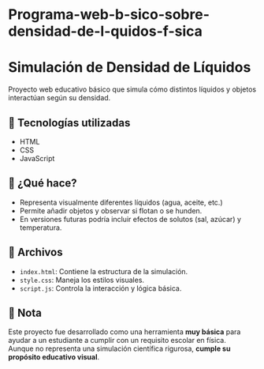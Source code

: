 # Programa-web-b-sico-sobre-densidad-de-l-quidos-f-sica

# Simulación de Densidad de Líquidos

Proyecto web educativo básico que simula cómo distintos líquidos y objetos interactúan según su densidad.

## 🔧 Tecnologías utilizadas

- HTML
- CSS
- JavaScript

## 🧪 ¿Qué hace?

- Representa visualmente diferentes líquidos (agua, aceite, etc.)
- Permite añadir objetos y observar si flotan o se hunden.
- En versiones futuras podría incluir efectos de solutos (sal, azúcar) y temperatura.

## 📁 Archivos

- `index.html`: Contiene la estructura de la simulación.
- `style.css`: Maneja los estilos visuales.
- `script.js`: Controla la interacción y lógica básica.

## 📌 Nota

Este proyecto fue desarrollado como una herramienta **muy básica** para ayudar a un estudiante a cumplir con un requisito escolar en física.  
Aunque no representa una simulación científica rigurosa, **cumple su propósito educativo visual**.
